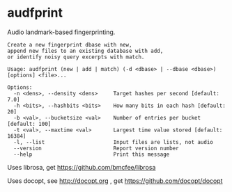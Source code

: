 audfprint
=========

Audio landmark-based fingerprinting.  

```
Create a new fingerprint dbase with new, 
append new files to an existing database with add, 
or identify noisy query excerpts with match.

Usage: audfprint (new | add | match) (-d <dbase> | --dbase <dbase>) [options] <file>...

Options:
  -n <dens>, --density <dens>     Target hashes per second [default: 7.0]
  -h <bits>, --hashbits <bits>    How many bits in each hash [default: 20]
  -b <val>, --bucketsize <val>    Number of entries per bucket [default: 100]
  -t <val>, --maxtime <val>       Largest time value stored [default: 16384]
  -l, --list                      Input files are lists, not audio
  --version                       Report version number
  --help                          Print this message
```

Uses librosa, get https://github.com/bmcfee/librosa

Uses docopt, see http://docopt.org , get https://github.com/docopt/docopt

